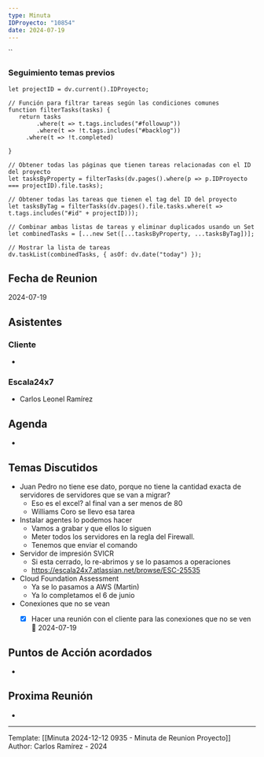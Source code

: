 ```yaml
---
type: Minuta
IDProyecto: "10854"
date: 2024-07-19
---
```


``

### Seguimiento temas previos

```dataviewjs
let projectID = dv.current().IDProyecto;

// Función para filtrar tareas según las condiciones comunes
function filterTasks(tasks) {
   return tasks
        .where(t => t.tags.includes("#followup"))
        .where(t => !t.tags.includes("#backlog"))
     .where(t => !t.completed)
        
}

// Obtener todas las páginas que tienen tareas relacionadas con el ID del proyecto
let tasksByProperty = filterTasks(dv.pages().where(p => p.IDProyecto === projectID).file.tasks);

// Obtener todas las tareas que tienen el tag del ID del proyecto
let tasksByTag = filterTasks(dv.pages().file.tasks.where(t => t.tags.includes("#id" + projectID)));

// Combinar ambas listas de tareas y eliminar duplicados usando un Set
let combinedTasks = [...new Set([...tasksByProperty, ...tasksByTag])];

// Mostrar la lista de tareas
dv.taskList(combinedTasks, { asOf: dv.date("today") });
 ```
## Fecha de Reunion
2024-07-19

## Asistentes

### Cliente
* 
### Escala24x7
- Carlos Leonel Ramírez
## Agenda
* 
## Temas Discutidos
*  Juan Pedro no tiene ese dato, porque no tiene la cantidad exacta de servidores de servidores que se van a migrar?
	* Eso es el excel? al final van a ser menos de 80
	* Williams Coro se llevo esa tarea
* Instalar agentes lo podemos hacer
	* Vamos a grabar y que ellos lo siguen
	* Meter todos los servidores en la regla del Firewall.
	* Tenemos que enviar el comando
* Servidor de impresión SVICR
	* Si esta cerrado, lo re-abrimos y se lo pasamos a operaciones
	* https://escala24x7.atlassian.net/browse/ESC-25535
* Cloud Foundation Assessment 
	* Ya se lo pasamos a AWS (Martin)
	* Ya lo completamos el 6 de junio
*  Conexiones que no se vean
	* [x] Hacer una reunión con el cliente  para las conexiones que no se ven 📅 2024-07-19



## Puntos de Acción acordados
*  

## Proxima Reunión
*   

---
Template: [[Minuta 2024-12-12 0935 - Minuta de Reunion Proyecto]]
Author: Carlos Ramírez - 2024
